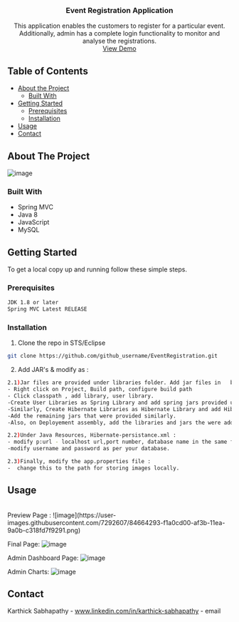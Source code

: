 

<!-- PROJECT SHIELDS -->
<!-- PROJECT LOGO -->
<br />
<p align="center">
 
  <h3 align="center">Event Registration Application</h3>

  <p align="center">
    This application enables the customers to register for a particular event. Additionally, admin has a complete login functionality to monitor and analyse the registrations.  
    <br />
    <a href="https://www.youtube.com/watch?v=AcK3UBwR1XY">View Demo</a>
  </p>
</p>



<!-- TABLE OF CONTENTS -->
## Table of Contents

* [About the Project](#about-the-project)
  * [Built With](#built-with)
* [Getting Started](#getting-started)
  * [Prerequisites](#prerequisites)
  * [Installation](#installation)
* [Usage](#usage)
* [Contact](#contact)



<!-- ABOUT THE PROJECT -->
## About The Project

![image](https://user-images.githubusercontent.com/7292607/84664399-1e54e480-af3c-11ea-911c-cfb515c91c8c.png)

### Built With

* Spring MVC
* Java 8
* JavaScript
* MySQL


<!-- GETTING STARTED -->
## Getting Started

To get a local copy up and running follow these simple steps.

### Prerequisites

```sh
JDK 1.8 or later
Spring MVC Latest RELEASE 
```

### Installation
 
1. Clone the repo in STS/Eclipse
```sh
git clone https://github.com/github_username/EventRegistration.git
```
2. Add JAR's & modify as :
```sh
2.1)Jar files are provided under libraries folder. Add jar files in   build path and to deployement assembly. How?
- Right click on Project, Build path, configure build path
- Click classpath , add library, user library.
-Create User Libraries as Spring Library and add spring jars provided under "Spring-hibernate-rest-jars" folder to this.
-Similarly, Create Hibernate Libraries as Hibernate Library and add Hibernate jars provided under "Hibernate 5 jars" folder to this.
-Add the remaining jars that were provided similarly.
-Also, on Deployement assembly, add the libraries and jars the were added before.

2.2)Under Java Resources, Hibernate-persistance.xml :
- modify p:url - localhost url,port number, database name in the same format. 
-modify username and password as per your database.

2.3)Finally, modify the app.properties file :
-  change this to the path for storing images locally.

```
<!-- USAGE EXAMPLES -->
## Usage
<br>
Preview Page :
![image](https://user-images.githubusercontent.com/7292607/84664293-f1a0cd00-af3b-11ea-9a0b-c318fd7f9291.png)

Final Page:
![image](https://user-images.githubusercontent.com/7292607/84664724-97543c00-af3c-11ea-8ba2-7f2bfe736591.png)

Admin Dashboard Page:
![image](https://user-images.githubusercontent.com/7292607/84664464-36c4ff00-af3c-11ea-8d20-6211e50e059d.png)

Admin Charts:
![image](https://user-images.githubusercontent.com/7292607/84664536-4e9c8300-af3c-11ea-8444-e75f92284037.png)


<!-- CONTACT -->
## Contact

Karthick Sabhapathy - www.linkedin.com/in/karthick-sabhapathy - email


<!-- MARKDOWN LINKS & IMAGES -->
<!-- https://www.markdownguide.org/basic-syntax/#reference-style-links -->
[contributors-shield]: https://img.shields.io/github/contributors/othneildrew/Best-README-Template.svg?style=flat-square
[contributors-url]: https://github.com/othneildrew/Best-README-Template/graphs/contributors
[forks-shield]: https://img.shields.io/github/forks/othneildrew/Best-README-Template.svg?style=flat-square
[forks-url]: https://github.com/othneildrew/Best-README-Template/network/members
[stars-shield]: https://img.shields.io/github/stars/othneildrew/Best-README-Template.svg?style=flat-square
[stars-url]: https://github.com/othneildrew/Best-README-Template/stargazers
[issues-shield]: https://img.shields.io/github/issues/othneildrew/Best-README-Template.svg?style=flat-square
[issues-url]: https://github.com/othneildrew/Best-README-Template/issues
[license-shield]: https://img.shields.io/github/license/othneildrew/Best-README-Template.svg?style=flat-square
[license-url]: https://github.com/othneildrew/Best-README-Template/blob/master/LICENSE.txt
[linkedin-shield]: https://img.shields.io/badge/-LinkedIn-black.svg?style=flat-square&logo=linkedin&colorB=555
[linkedin-url]: https://linkedin.com/in/othneildrew
[product-screenshot]: images/screenshot.png
